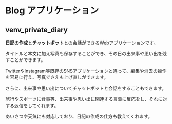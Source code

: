 # Blog アプリケーション
## venv_private_diary
**日記の作成**と**チャットボット**との会話ができるWebアプリケーションです。

タイトルと本文に加え写真も保存することができ、その日の出来事や思い出を残すことができます。

TwitterやInstagram等既存のSNSアプリケーションと違って、編集や消去の操作を容易に行え、写真でさえも上げ直しができます。

さらに、出来事や思い出についてチャットボットと会話をすることもできます。

旅行やスポーツに食事等、出来事や思い出に関連する言葉に反応をし、それに対する返信をしてくれます。

あいさつや天気にも対応しており、日記の作成の仕方も教えてくれます。

